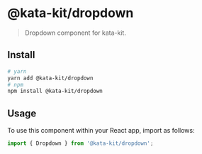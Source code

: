 # @kata-kit/dropdown

> Dropdown component for kata-kit.

## Install

```sh
# yarn
yarn add @kata-kit/dropdown
# npm
npm install @kata-kit/dropdown
```

## Usage

To use this component within your React app, import as follows:

```javascript
import { Dropdown } from '@kata-kit/dropdown';
```
